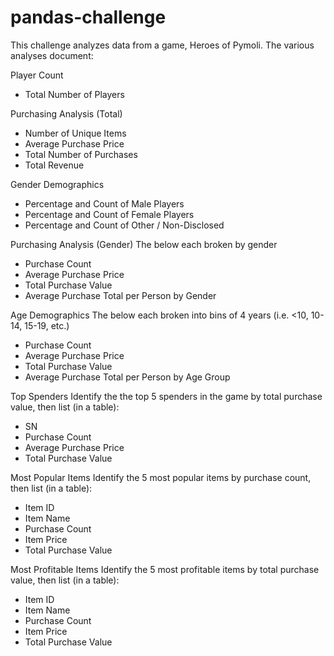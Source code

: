 # pandas-challenge

This challenge analyzes data from a game, Heroes of Pymoli. The various analyses document:

Player Count

  - Total Number of Players

Purchasing Analysis (Total)

  - Number of Unique Items
  - Average Purchase Price
  - Total Number of Purchases
  - Total Revenue

Gender Demographics

  - Percentage and Count of Male Players
  - Percentage and Count of Female Players
  - Percentage and Count of Other / Non-Disclosed

Purchasing Analysis (Gender)
  The below each broken by gender

  - Purchase Count
  - Average Purchase Price
  - Total Purchase Value
  - Average Purchase Total per Person by Gender

Age Demographics
  The below each broken into bins of 4 years (i.e. <10, 10-14, 15-19, etc.)

  - Purchase Count
  - Average Purchase Price
  - Total Purchase Value
  - Average Purchase Total per Person by Age Group

Top Spenders
  Identify the the top 5 spenders in the game by total purchase value, then list (in a table):

  - SN
  - Purchase Count
  - Average Purchase Price
  - Total Purchase Value

Most Popular Items
  Identify the 5 most popular items by purchase count, then list (in a table):

  - Item ID
  - Item Name
  - Purchase Count
  - Item Price
  - Total Purchase Value

Most Profitable Items
  Identify the 5 most profitable items by total purchase value, then list (in a table):

  - Item ID
  - Item Name
  - Purchase Count
  - Item Price
  - Total Purchase Value
